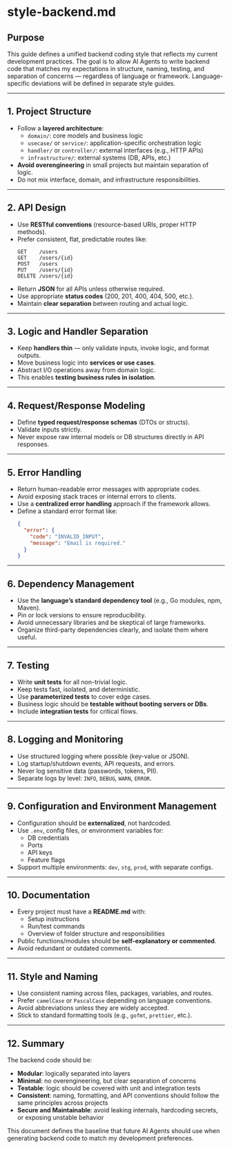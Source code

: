 # style-backend.md

## Purpose

This guide defines a unified backend coding style that reflects my current development practices. The goal is to allow AI Agents to write backend code that matches my expectations in structure, naming, testing, and separation of concerns — regardless of language or framework. Language-specific deviations will be defined in separate style guides.

---

## 1. Project Structure

- Follow a **layered architecture**:
  - `domain/`: core models and business logic
  - `usecase/` or `service/`: application-specific orchestration logic
  - `handler/` or `controller/`: external interfaces (e.g., HTTP APIs)
  - `infrastructure/`: external systems (DB, APIs, etc.)
- **Avoid overengineering** in small projects but maintain separation of logic.
- Do not mix interface, domain, and infrastructure responsibilities.

---

## 2. API Design

- Use **RESTful conventions** (resource-based URIs, proper HTTP methods).
- Prefer consistent, flat, predictable routes like:
  ```
  GET    /users
  GET    /users/{id}
  POST   /users
  PUT    /users/{id}
  DELETE /users/{id}
  ```
- Return **JSON** for all APIs unless otherwise required.
- Use appropriate **status codes** (200, 201, 400, 404, 500, etc.).
- Maintain **clear separation** between routing and actual logic.

---

## 3. Logic and Handler Separation

- Keep **handlers thin** — only validate inputs, invoke logic, and format outputs.
- Move business logic into **services or use cases**.
- Abstract I/O operations away from domain logic.
- This enables **testing business rules in isolation**.

---

## 4. Request/Response Modeling

- Define **typed request/response schemas** (DTOs or structs).
- Validate inputs strictly.
- Never expose raw internal models or DB structures directly in API responses.

---

## 5. Error Handling

- Return human-readable error messages with appropriate codes.
- Avoid exposing stack traces or internal errors to clients.
- Use a **centralized error handling** approach if the framework allows.
- Define a standard error format like:
  ```json
  {
    "error": {
      "code": "INVALID_INPUT",
      "message": "Email is required."
    }
  }
  ```

---

## 6. Dependency Management

- Use the **language’s standard dependency tool** (e.g., Go modules, npm, Maven).
- Pin or lock versions to ensure reproducibility.
- Avoid unnecessary libraries and be skeptical of large frameworks.
- Organize third-party dependencies clearly, and isolate them where useful.

---

## 7. Testing

- Write **unit tests** for all non-trivial logic.
- Keep tests fast, isolated, and deterministic.
- Use **parameterized tests** to cover edge cases.
- Business logic should be **testable without booting servers or DBs**.
- Include **integration tests** for critical flows.

---

## 8. Logging and Monitoring

- Use structured logging where possible (key-value or JSON).
- Log startup/shutdown events, API requests, and errors.
- Never log sensitive data (passwords, tokens, PII).
- Separate logs by level: `INFO`, `DEBUG`, `WARN`, `ERROR`.

---

## 9. Configuration and Environment Management

- Configuration should be **externalized**, not hardcoded.
- Use `.env`, config files, or environment variables for:
  - DB credentials
  - Ports
  - API keys
  - Feature flags
- Support multiple environments: `dev`, `stg`, `prod`, with separate configs.

---

## 10. Documentation

- Every project must have a **README.md** with:
  - Setup instructions
  - Run/test commands
  - Overview of folder structure and responsibilities
- Public functions/modules should be **self-explanatory or commented**.
- Avoid redundant or outdated comments.

---

## 11. Style and Naming

- Use consistent naming across files, packages, variables, and routes.
- Prefer `camelCase` or `PascalCase` depending on language conventions.
- Avoid abbreviations unless they are widely accepted.
- Stick to standard formatting tools (e.g., `gofmt`, `prettier`, etc.).

---

## 12. Summary

The backend code should be:

- **Modular**: logically separated into layers
- **Minimal**: no overengineering, but clear separation of concerns
- **Testable**: logic should be covered with unit and integration tests
- **Consistent**: naming, formatting, and API conventions should follow the same principles across projects
- **Secure and Maintainable**: avoid leaking internals, hardcoding secrets, or exposing unstable behavior

This document defines the baseline that future AI Agents should use when generating backend code to match my development preferences.
